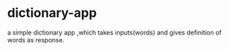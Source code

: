 # dictionary-app
a simple dictionary app ,which takes  inputs(words) and gives definition of words as response.
